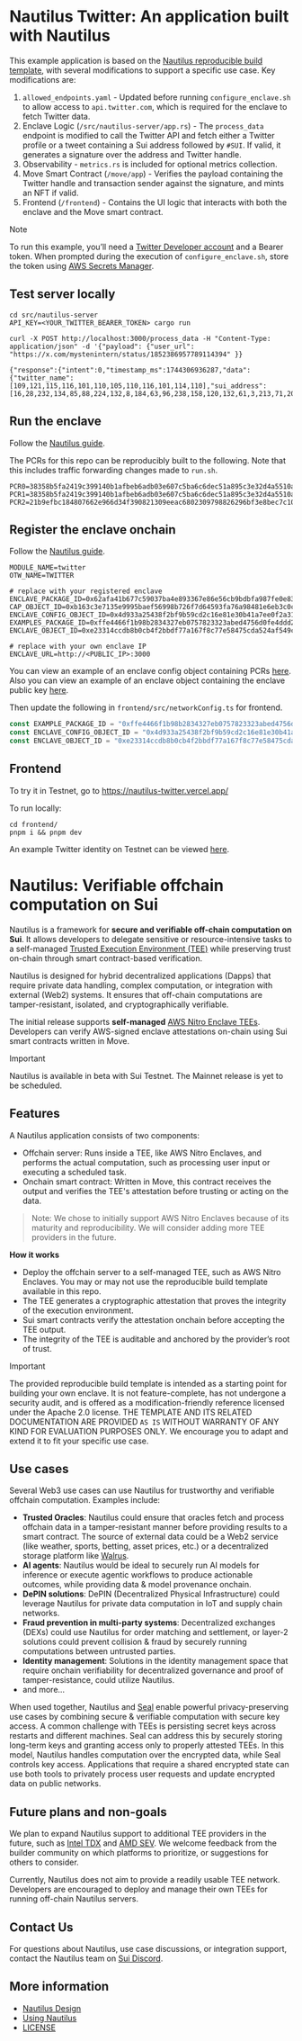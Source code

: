 # Nautilus Twitter: An application built with Nautilus

This example application is based on the [Nautilus reproducible build template](https://github.com/MystenLabs/nautilus), with several modifications to support a specific use case. Key modifications are:

1. `allowed_endpoints.yaml` - Updated before running `configure_enclave.sh` to allow access to `api.twitter.com`, which is required for the enclave to fetch Twitter data.
2. Enclave Logic (`/src/nautilus-server/app.rs`) - The `process_data` endpoint is modified to call the Twitter API and fetch either a Twitter profile or a tweet containing a Sui address followed by `#SUI`. If valid, it generates a signature over the address and Twitter handle.
3. Observability - `metrics.rs` is included for optional metrics collection. 
4. Move Smart Contract (`/move/app`) - Verifies the payload containing the Twitter handle and transaction sender against the signature, and mints an NFT if valid.
5. Frontend (`/frontend`) - Contains the UI logic that interacts with both the enclave and the Move smart contract.

> [!Note]
 > To run this example, you’ll need a [Twitter Developer account](https://developer.x.com) and a Bearer token. When prompted during the execution of `configure_enclave.sh`, store the token using [AWS Secrets Manager](https://docs.aws.amazon.com/secretsmanager/latest/userguide/create_secret.html).

## Test server locally

```shell
cd src/nautilus-server
API_KEY=<YOUR_TWITTER_BEARER_TOKEN> cargo run
```

```
curl -X POST http://localhost:3000/process_data -H "Content-Type: application/json" -d '{"payload": {"user_url": "https://x.com/mystenintern/status/1852386957789114394" }}

{"response":{"intent":0,"timestamp_ms":1744306936287,"data":{"twitter_name":[109,121,115,116,101,110,105,110,116,101,114,110],"sui_address":[16,28,232,134,85,88,224,132,8,184,63,96,238,158,120,132,61,3,213,71,200,80,203,225,44,181,153,225,120,51,221,62]}},"signature":"1af8cd02248e68312ca43f58bf3cf377b8ce27dbf1b58c8f9ab45a05b16724a47aa9dea5cc3334978d7354d832afe5db579ee45d4247098faaefb21563e10503"}%
```

## Run the enclave

Follow the [Nautilus guide](UsingNautilus.md#run-the-example-enclave). 

The PCRs for this repo can be reproducibly built to the following. Note that this includes traffic forwarding changes made to `run.sh`. 

```
PCR0=38358b5fa2419c399140b1afbeb6adb03e607c5ba6c6dec51a895c3e32d4a5510af55bc7a5a032d811041b47108703d8
PCR1=38358b5fa2419c399140b1afbeb6adb03e607c5ba6c6dec51a895c3e32d4a5510af55bc7a5a032d811041b47108703d8
PCR2=21b9efbc184807662e966d34f390821309eeac6802309798826296bf3e8bec7c10edb30948c90ba67310f7b964fc500a
```

## Register the enclave onchain

Follow the [Nautilus guide](UsingNautilus.md#register-the-enclave-onchain). 

```
MODULE_NAME=twitter
OTW_NAME=TWITTER

# replace with your registered enclave
ENCLAVE_PACKAGE_ID=0x62afa41b677c59037ba4e893367e86e56cb9bdbfa987fe0e835cdce474b54ece
CAP_OBJECT_ID=0xb163c3e7135e9995baef56998b726f7d64593fa76a98481e6eb3c0cc3d7226ab
ENCLAVE_CONFIG_OBJECT_ID=0x4d933a25438f2bf9b59cd2c16e81e30b41a7ee0f2a3172396952ce1d7676bfc2
EXAMPLES_PACKAGE_ID=0xffe4466f1b98b2834327eb0757823323abed4756d0fe4ddd240dfc91abe3b39d
ENCLAVE_OBJECT_ID=0xe23314ccdb8b0cb4f2bbdf77a167f8c77e58475cda524af549c614f4b3716dc8

# replace with your own enclave IP
ENCLAVE_URL=http://<PUBLIC_IP>:3000
```

You can view an example of an enclave config object containing PCRs [here](https://testnet.suivision.xyz/object/0x4d933a25438f2bf9b59cd2c16e81e30b41a7ee0f2a3172396952ce1d7676bfc2). Also you can view an example of an enclave object containing the enclave public key [here](https://testnet.suivision.xyz/object/0xe23314ccdb8b0cb4f2bbdf77a167f8c77e58475cda524af549c614f4b3716dc8).

Then update the following in `frontend/src/networkConfig.ts` for frontend. 

```typescript
const EXAMPLE_PACKAGE_ID = "0xffe4466f1b98b2834327eb0757823323abed4756d0fe4ddd240dfc91abe3b39d";
const ENCLAVE_CONFIG_OBJECT_ID = "0x4d933a25438f2bf9b59cd2c16e81e30b41a7ee0f2a3172396952ce1d7676bfc2";
const ENCLAVE_OBJECT_ID = "0xe23314ccdb8b0cb4f2bbdf77a167f8c77e58475cda524af549c614f4b3716dc8";
```

## Frontend

To try it in Testnet, go to https://nautilus-twitter.vercel.app/

To run locally:
```
cd frontend/
pnpm i && pnpm dev
```

An example Twitter identity on Testnet can be viewed [here](https://testnet.suivision.xyz/object/0xe8192c667130a937c855d831c27624f276b226068b2f65a9c0a8d24f41837ffe).

# Nautilus: Verifiable offchain computation on Sui

Nautilus is a framework for **secure and verifiable off-chain computation on Sui**. It allows developers to delegate sensitive or resource-intensive tasks to a self-managed [Trusted Execution Environment (TEE)](https://en.wikipedia.org/wiki/Trusted_execution_environment) while preserving trust on-chain through smart contract-based verification.

Nautilus is designed for hybrid decentralized applications (Dapps) that require private data handling, complex computation, or integration with external (Web2) systems. It ensures that off-chain computations are tamper-resistant, isolated, and cryptographically verifiable. 

The initial release supports **self-managed** [AWS Nitro Enclave TEEs](https://aws.amazon.com/ec2/nitro/nitro-enclaves/). Developers can verify AWS-signed enclave attestations on-chain using Sui smart contracts written in Move.

> [!IMPORTANT]
> Nautilus is available in beta with Sui Testnet. The Mainnet release is yet to be scheduled.

## Features

A Nautilus application consists of two components:

- Offchain server: Runs inside a TEE, like AWS Nitro Enclaves, and performs the actual computation, such as processing user input or executing a scheduled task.
- Onchain smart contract: Written in Move, this contract receives the output and verifies the TEE's attestation before trusting or acting on the data.

> Note: We chose to initially support AWS Nitro Enclaves because of its maturity and reproducibility. We will consider adding more TEE providers in the future.

**How it works**

- Deploy the offchain server to a self-managed TEE, such as AWS Nitro Enclaves. You may or may not use the reproducible build template available in this repo.
- The TEE generates a cryptographic attestation that proves the integrity of the execution environment.
- Sui smart contracts verify the attestation onchain before accepting the TEE output.
- The integrity of the TEE is auditable and anchored by the provider’s root of trust.

> [!IMPORTANT]
> The provided reproducible build template is intended as a starting point for building your own enclave. It is not feature-complete, has not undergone a security audit, and is offered as a modification-friendly reference licensed under the Apache 2.0 license. THE TEMPLATE AND ITS RELATED DOCUMENTATION ARE PROVIDED `AS IS` WITHOUT WARRANTY OF ANY KIND FOR EVALUATION PURPOSES ONLY.
> We encourage you to adapt and extend it to fit your specific use case.

## Use cases

Several Web3 use cases can use Nautilus for trustworthy and verifiable offchain computation. Examples include:

- **Trusted Oracles**: Nautilus could ensure that oracles fetch and process offchain data in a tamper-resistant manner before providing results to a smart contract. The source of external data could be a Web2 service (like weather, sports, betting, asset prices, etc.) or a decentralized storage platform like [Walrus](https://walrus.xyz).
- **AI agents**: Nautilus would be ideal to securely run AI models for inference or execute agentic workflows to produce actionable outcomes, while providing data & model provenance onchain.
- **DePIN solutions**: DePIN (Decentralized Physical Infrastructure) could leverage Nautilus for private data computation in IoT and supply chain networks.
- **Fraud prevention in multi-party systems**: Decentralized exchanges (DEXs) could use Nautilus for order matching and settlement, or layer-2 solutions could prevent collision & fraud by securely running computations between untrusted parties.
- **Identity management**: Solutions in the identity management space that require onchain verifiability for decentralized governance and proof of tamper-resistance, could utilize Nautilus.
- and more…

When used together, Nautilus and [Seal](https://github.com/MystenLabs/seal) enable powerful privacy-preserving use cases by combining secure & verifiable computation with secure key access. A common challenge with TEEs is persisting secret keys across restarts and different machines. Seal can address this by securely storing long-term keys and granting access only to properly attested TEEs. In this model, Nautilus handles computation over the encrypted data, while Seal controls key access. Applications that require a shared encrypted state can use both tools to privately process user requests and update encrypted data on public networks.

## Future plans and non-goals

We plan to expand Nautilus support to additional TEE providers in the future, such as [Intel TDX](https://www.intel.com/content/www/us/en/developer/tools/trust-domain-extensions/overview.html) and [AMD SEV](https://www.amd.com/en/developer/sev.html). We welcome feedback from the builder community on which platforms to prioritize, or suggestions for others to consider.

Currently, Nautilus does not aim to provide a readily usable TEE network. Developers are encouraged to deploy and manage their own TEEs for running off-chain Nautilus servers.

## Contact Us
For questions about Nautilus, use case discussions, or integration support, contact the Nautilus team on [Sui Discord](https://discord.com/channels/916379725201563759/1361500579603546223).

## More information 
- [Nautilus Design](Design.md)
- [Using Nautilus](UsingNautilus.md)
- [LICENSE](LICENSE)

